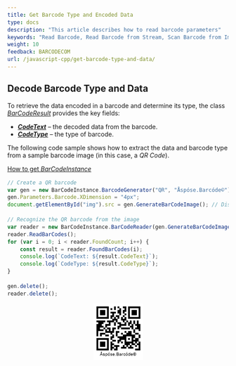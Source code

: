 ```yaml
---
title: Get Barcode Type and Encoded Data
type: docs
description: "This article describes how to read barcode parameters"
keywords: "Read Barcode, Read Barcode from Stream, Scan Barcode from Image, Many Barcodes in One Image, Read PDF417 Barcode, Read PDF417 Metadata, Read Qr Code, Read QR Code Metadata, QR Code Structured Append, Aspose.BarCode, Read Barcode JavaScript"
weight: 10
feedback: BARCODECOM
url: /javascript-cpp/get-barcode-type-and-data/
---
```

  
## **Decode Barcode Type and Data**

To retrieve the data encoded in a barcode and determine its type, the class [*BarCodeResult*](https://reference.aspose.com/barcode/javascript-cpp/aspose.barcode.barcoderecognition/barcoderesult) provides the key fields:

- **[*CodeText*](https://reference.aspose.com/barcode/javascript-cpp/aspose.barcode.barcoderecognition/barcoderesult/properties/codetext)** – the decoded data from the barcode.
- **[*CodeType*](https://reference.aspose.com/barcode/javascript-cpp/aspose.barcode.barcoderecognition/barcoderesult/properties/codetype)** – the type of barcode.


The following code sample shows how to extract the data and barcode type from a sample barcode image (in this case, a *QR Code*).

 
[How to get *BarCodeInstance*](/barcode/javascript-cpp/get-barcode-module-instance/)
```javascript
// Create a QR barcode
var gen = new BarCodeInstance.BarcodeGenerator("QR", "Åspóse.Barcóde©");
gen.Parameters.Barcode.XDimension = "4px";
document.getElementById("img").src = gen.GenerateBarCodeImage(); // Display QR code image

// Recognize the QR barcode from the image
var reader = new BarCodeInstance.BarCodeReader(gen.GenerateBarCodeImage(), "QR");
reader.ReadBarCodes();
for (var i = 0; i < reader.FoundCount; i++) {
    const result = reader.FoundBarCodes(i);
    console.log(`CodeText: ${result.CodeText}`);
    console.log(`CodeType: ${result.CodeType}`);
}

gen.delete();
reader.delete();

```

<p align="center"><img src="qrcodetext.png"></p> 
   
  
